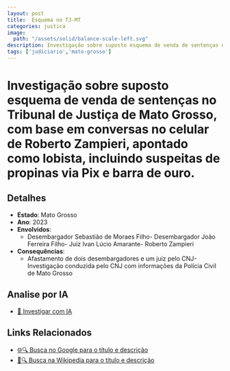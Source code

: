 ```yaml
---
layout: post
title:  Esquema no TJ-MT
categories: justica
image:
  path: "/assets/solid/balance-scale-left.svg"
description: Investigação sobre suposto esquema de venda de sentenças no Tribunal de Justiça de Mato Grosso✧  com base em conversas no celular de Roberto Zampieri✧  apontado como lobista✧  incluindo suspeitas de propinas via Pix e barra de ouro.Desembargador Sebastião de Moraes FilhoDesembargador João Ferreira FilhoJuiz Ivan Lúcio AmaranteRoberto Zampieri
tags: ['judiciario','mato-grosso']
---
```


# Investigação sobre suposto esquema de venda de sentenças no Tribunal de Justiça de Mato Grosso, com base em conversas no celular de Roberto Zampieri, apontado como lobista, incluindo suspeitas de propinas via Pix e barra de ouro.

## Detalhes
- **Estado**: Mato Grosso
- **Ano**: 2023
- **Envolvidos**:
  - Desembargador Sebastião de Moraes Filho- Desembargador João Ferreira Filho- Juiz Ivan Lúcio Amarante- Roberto Zampieri
- **Consequências**:
  - Afastamento de dois desembargadores e um juiz pelo CNJ- Investigação conduzida pelo CNJ com informações da Polícia Civil de Mato Grosso

## Analise por IA
- [🤖 Investigar com IA](https://www.perplexity.ai/search?q=Esquema%20no%20TJ-MT%20Investiga%C3%A7%C3%A3o%20sobre%20suposto%20esquema%20de%20venda%20de%20senten%C3%A7as%20no%20Tribunal%20de%20Justi%C3%A7a%20de%20Mato%20Grosso%2C%20com%20base%20em%20conversas%20no%20celular%20de%20Roberto%20Zampieri%2C%20apontado%20como%20lobista%2C%20incluindo%20suspeitas%20de%20propinas%20via%20Pix%20e%20barra%20de%20ouro.%20Mato%20Grosso)

## Links Relacionados
- [🌐🔍 Busca no Google para o título e descrição](https://www.google.com/search?q=Esquema%20no%20TJ-MT%20Investiga%C3%A7%C3%A3o%20sobre%20suposto%20esquema%20de%20venda%20de%20senten%C3%A7as%20no%20Tribunal%20de%20Justi%C3%A7a%20de%20Mato%20Grosso%2C%20com%20base%20em%20conversas%20no%20celular%20de%20Roberto%20Zampieri%2C%20apontado%20como%20lobista%2C%20incluindo%20suspeitas%20de%20propinas%20via%20Pix%20e%20barra%20de%20ouro.%20Mato%20Grosso)
- [📖🔍 Busca na Wikipedia para o título e descrição](https://pt.wikipedia.org/w/index.php?search=Esquema%20no%20TJ-MT%20Investiga%C3%A7%C3%A3o%20sobre%20suposto%20esquema%20de%20venda%20de%20senten%C3%A7as%20no%20Tribunal%20de%20Justi%C3%A7a%20de%20Mato%20Grosso%2C%20com%20base%20em%20conversas%20no%20celular%20de%20Roberto%20Zampieri%2C%20apontado%20como%20lobista%2C%20incluindo%20suspeitas%20de%20propinas%20via%20Pix%20e%20barra%20de%20ouro.%20Mato%20Grosso)

